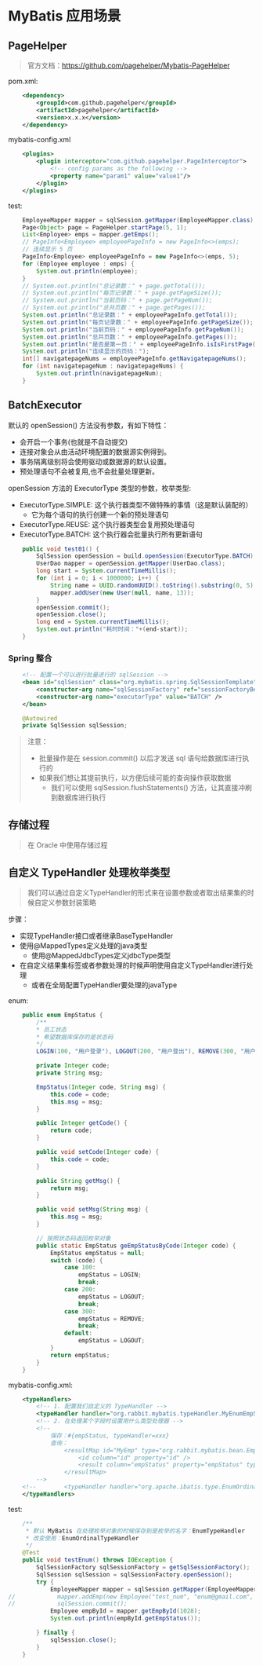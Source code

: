 # MyBatis 应用场景
## PageHelper
> 官方文档：https://github.com/pagehelper/Mybatis-PageHelper

pom.xml:
```xml
    <dependency>
        <groupId>com.github.pagehelper</groupId>
        <artifactId>pagehelper</artifactId>
        <version>x.x.x</version>
    </dependency>
```

mybatis-config.xml
```xml
    <plugins>
        <plugin interceptor="com.github.pagehelper.PageInterceptor">
            <!-- config params as the following -->
            <property name="param1" value="value1"/>
        </plugin>
    </plugins>
```

test:
```java
    EmployeeMapper mapper = sqlSession.getMapper(EmployeeMapper.class);
    Page<Object> page = PageHelper.startPage(5, 1);
    List<Employee> emps = mapper.getEmps();
    // PageInfo<Employee> employeePageInfo = new PageInfo<>(emps);
    // 连续显示 5 页
    PageInfo<Employee> employeePageInfo = new PageInfo<>(emps, 5);
    for (Employee employee : emps) {
        System.out.println(employee);
    }
    // System.out.println("总记录数：" + page.getTotal());
    // System.out.println("每页记录数：" + page.getPageSize());
    // System.out.println("当前页码：" + page.getPageNum());
    // System.out.println("总共页数：" + page.getPages());
    System.out.println("总记录数：" + employeePageInfo.getTotal());
    System.out.println("每页记录数：" + employeePageInfo.getPageSize());
    System.out.println("当前页码：" + employeePageInfo.getPageNum());
    System.out.println("总共页数：" + employeePageInfo.getPages());
    System.out.println("是否是第一页：" + employeePageInfo.isIsFirstPage());
    System.out.println("连续显示的页码：");
    int[] navigatepageNums = employeePageInfo.getNavigatepageNums();
    for (int navigatepageNum : navigatepageNums) {
        System.out.println(navigatepageNum);
    }
```

## BatchExecutor
默认的 openSession() 方法没有参数，有如下特性：
- 会开启一个事务(也就是不自动提交)
- 连接对象会从由活动环境配置的数据源实例得到。
- 事务隔离级别将会使用驱动或数据源的默认设置。
- 预处理语句不会被复用,也不会批量处理更新。

openSession 方法的 ExecutorType 类型的参数，枚举类型:
- ExecutorType.SIMPLE: 这个执行器类型不做特殊的事情（这是默认装配的）
    - 它为每个语句的执行创建一个新的预处理语句
- ExecutorType.REUSE: 这个执行器类型会复用预处理语句
- ExecutorType.BATCH: 这个执行器会批量执行所有更新语句

```java
    public void test01() {
        SqlSession openSession = build.openSession(ExecutorType.BATCH);
        UserDao mapper = openSession.getMapper(UserDao.class);
        long start = System.currentTimeMillis();
        for (int i = 0; i < 1000000; i++) {
            String name = UUID.randomUUID().toString().substring(0, 5);
            mapper.addUser(new User(null, name, 13));
        }
        openSession.commit();
        openSession.close();
        long end = System.currentTimeMillis();
        System.out.println("耗时时间："+(end-start));
    }
```

### Spring 整合
```xml
    <!-- 配置一个可以进行批量进行的 sqlSession -->
    <bean id="sqlSession" class="org.mybatis.spring.SqlSessionTemplate">
        <constructor-arg name="sqlSessionFactory" ref="sessionFactoryBean" />
        <constructor-arg name="executorType" value="BATCH" />
    </bean>
```
```java
    @Autowired
    private SqlSession sqlSession;
```
> 注意：
> - 批量操作是在 session.commit() 以后才发送 sql 语句给数据库进行执行的
> - 如果我们想让其提前执行，以方便后续可能的查询操作获取数据
>   - 我们可以使用 sqlSession.flushStatements() 方法，让其直接冲刷到数据库进行执行

## 存储过程
> 在 Oracle 中使用存储过程

## 自定义 TypeHandler 处理枚举类型
> 我们可以通过自定义TypeHandler的形式来在设置参数或者取出结果集的时候自定义参数封装策略 

步骤：
- 实现TypeHandler接口或者继承BaseTypeHandler
- 使用@MappedTypes定义处理的java类型
    - 使用@MappedJdbcTypes定义jdbcType类型
- 在自定义结果集标签或者参数处理的时候声明使用自定义TypeHandler进行处理
    - 或者在全局配置TypeHandler要处理的javaType

enum:
```java
    public enum EmpStatus {
        /**
        * 员工状态
        * 希望数据库保存的是状态码
        */
        LOGIN(100, "用户登录"), LOGOUT(200, "用户登出"), REMOVE(300, "用户不存在");

        private Integer code;
        private String msg;

        EmpStatus(Integer code, String msg) {
            this.code = code;
            this.msg = msg;
        }

        public Integer getCode() {
            return code;
        }

        public void setCode(Integer code) {
            this.code = code;
        }

        public String getMsg() {
            return msg;
        }

        public void setMsg(String msg) {
            this.msg = msg;
        }

        // 按照状态码返回枚举对象
        public static EmpStatus geEmpStatusByCode(Integer code) {
            EmpStatus empStatus = null;
            switch (code) {
                case 100:
                    empStatus = LOGIN;
                    break;
                case 200:
                    empStatus = LOGOUT;
                    break;
                case 300:
                    empStatus = REMOVE;
                    break;
                default:
                    empStatus = LOGOUT;
            }
            return empStatus;
        }
    }
```

mybatis-config.xml:
```xml
    <typeHandlers>
        <!-- 1. 配置我们自定义的 TypeHandler -->
        <typeHandler handler="org.rabbit.mybatis.typeHandler.MyEnumEmpStatusTypeHandler" javaType="org.rabbit.mybatis.bean.EmpStatus" />
        <!-- 2. 在处理某个字段时设置用什么类型处理器 -->
        <!--
            保存：#{empStatus, typeHandler=xxx}
            查询：
                <resultMap id="MyEmp" type="org.rabbit.mybatis.bean.Employee">
                    <id column="id" property="id" />
                    <result column="empStatus" property="empStatus" typeHandler="" />
                </resultMap>
        -->
    <!--		<typeHandler handler="org.apache.ibatis.type.EnumOrdinalTypeHandler" javaType="org.rabbit.mybatis.bean.EmpStatus" />-->
    </typeHandlers>
```

test:
```java
    /**
     * 默认 MyBatis 在处理枚举对象的时候保存到是枚举的名字：EnumTypeHandler
     * 改变使用：EnumOrdinalTypeHandler
     */
    @Test
    public void testEnum() throws IOException {
        SqlSessionFactory sqlSessionFactory = getSqlSessionFactory();
        SqlSession sqlSession = sqlSessionFactory.openSession();
        try {
            EmployeeMapper mapper = sqlSession.getMapper(EmployeeMapper.class);
//            mapper.addEmp(new Employee("test_num", "enum@gmail.com", "1"));
//            sqlSession.commit();
            Employee empById = mapper.getEmpById(1028);
            System.out.println(empById.getEmpStatus());

        } finally {
            sqlSession.close();
        }
    }
```